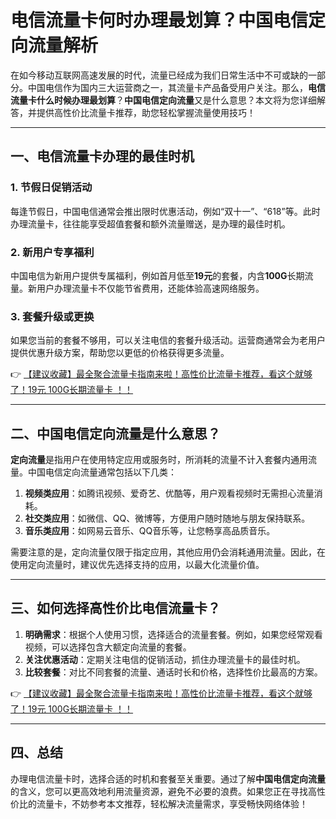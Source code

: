 # 电信流量卡何时办理最划算？中国电信定向流量解析

在如今移动互联网高速发展的时代，流量已经成为我们日常生活中不可或缺的一部分。中国电信作为国内三大运营商之一，其流量卡产品备受用户关注。那么，**电信流量卡什么时候办理最划算**？**中国电信定向流量**又是什么意思？本文将为您详细解答，并提供高性价比流量卡推荐，助您轻松掌握流量使用技巧！

---

## 一、电信流量卡办理的最佳时机

### 1. **节假日促销活动**
每逢节假日，中国电信通常会推出限时优惠活动，例如“双十一”、“618”等。此时办理流量卡，往往能享受超值套餐和额外流量赠送，是办理的最佳时机。

### 2. **新用户专享福利**
中国电信为新用户提供专属福利，例如首月低至**19元**的套餐，内含**100G**长期流量。新用户办理流量卡不仅能节省费用，还能体验高速网络服务。

### 3. **套餐升级或更换**
如果您当前的套餐不够用，可以关注电信的套餐升级活动。运营商通常会为老用户提供优惠升级方案，帮助您以更低的价格获得更多流量。

👉 [【建议收藏】最全聚合流量卡指南来啦！高性价比流量卡推荐，看这个就够了！19元 100G长期流量卡 ！！](https://bit.ly/Liuliangka)

---

## 二、中国电信定向流量是什么意思？

**定向流量**是指用户在使用特定应用或服务时，所消耗的流量不计入套餐内通用流量。中国电信定向流量通常包括以下几类：

1. **视频类应用**：如腾讯视频、爱奇艺、优酷等，用户观看视频时无需担心流量消耗。
2. **社交类应用**：如微信、QQ、微博等，方便用户随时随地与朋友保持联系。
3. **音乐类应用**：如网易云音乐、QQ音乐等，让您畅享高品质音乐。

需要注意的是，定向流量仅限于指定应用，其他应用仍会消耗通用流量。因此，在使用定向流量时，建议优先选择支持的应用，以最大化流量价值。

---

## 三、如何选择高性价比电信流量卡？

1. **明确需求**：根据个人使用习惯，选择适合的流量套餐。例如，如果您经常观看视频，可以选择包含大额定向流量的套餐。
2. **关注优惠活动**：定期关注电信的促销活动，抓住办理流量卡的最佳时机。
3. **比较套餐**：对比不同套餐的流量、通话时长和价格，选择性价比最高的方案。

👉 [【建议收藏】最全聚合流量卡指南来啦！高性价比流量卡推荐，看这个就够了！19元 100G长期流量卡 ！！](https://bit.ly/Liuliangka)

---

## 四、总结

办理电信流量卡时，选择合适的时机和套餐至关重要。通过了解**中国电信定向流量**的含义，您可以更高效地利用流量资源，避免不必要的浪费。如果您正在寻找高性价比的流量卡，不妨参考本文推荐，轻松解决流量需求，享受畅快网络体验！